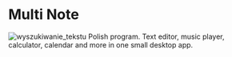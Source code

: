 # Multi Note
![wyszukiwanie_tekstu](https://user-images.githubusercontent.com/77976850/210857335-80dbf0e9-a325-4cc5-91d0-c4bb36c9008f.png)
Polish program. Text editor, music player, calculator, calendar and more in one small desktop app.
